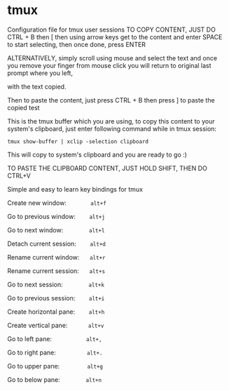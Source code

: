 # tmux
Configuration file for tmux user sessions
TO COPY CONTENT, JUST DO CTRL + B then [ then using arrow keys get to the content and enter SPACE to start selecting, then once done, press ENTER

ALTERNATIVELY, simply scroll using mouse and select the text and once you remove your finger from mouse click you will return to original last prompt where you left,

with the text copied.

Then to paste the content, just press CTRL + B then press ] to paste the copied test

This is the tmux buffer which you are using, to copy this content to your system's clipboard, just enter following command while in tmux session: 
    
    tmux show-buffer | xclip -selection clipboard 
 
 This will copy to system's clipboard and you are ready to go :)
    
TO PASTE THE CLIPBOARD CONTENT, JUST HOLD SHIFT, THEN DO CTRL+V

Simple and easy to learn key bindings for tmux


Create new window: &nbsp;&nbsp;&nbsp;&nbsp;&nbsp;&nbsp;&nbsp;&nbsp;&nbsp;&nbsp;&nbsp;&nbsp;&nbsp;`alt+f`

Go to previous window:&nbsp;&nbsp;&nbsp;&nbsp;&nbsp;&nbsp;&nbsp;&nbsp;`alt+j`

Go to next window:&nbsp;&nbsp;&nbsp;&nbsp;&nbsp;&nbsp;&nbsp;&nbsp;&nbsp;&nbsp;&nbsp;&nbsp;&nbsp;&nbsp;&nbsp;`alt+l`

Detach current session:&nbsp;&nbsp;&nbsp;&nbsp;&nbsp;&nbsp;&nbsp;&nbsp;`alt+d`

Rename current window:&nbsp;&nbsp;&nbsp;&nbsp;&nbsp;&nbsp;`alt+r`

Rename current session:&nbsp;&nbsp;&nbsp;&nbsp;&nbsp;&nbsp;`alt+s`

Go to next session:&nbsp;&nbsp;&nbsp;&nbsp;&nbsp;&nbsp;&nbsp;&nbsp;&nbsp;&nbsp;&nbsp;&nbsp;&nbsp;&nbsp;&nbsp;`alt+k`

Go to previous session:&nbsp;&nbsp;&nbsp;&nbsp;&nbsp;&nbsp;&nbsp;&nbsp;`alt+i`

Create horizontal pane:&nbsp;&nbsp;&nbsp;&nbsp;&nbsp;&nbsp;&nbsp;&nbsp;`alt+h`

Create vertical pane:&nbsp;&nbsp;&nbsp;&nbsp;&nbsp;&nbsp;&nbsp;&nbsp;&nbsp;&nbsp;&nbsp;&nbsp;`alt+v`

Go to left pane:&nbsp;&nbsp;&nbsp;&nbsp;&nbsp;&nbsp;&nbsp;&nbsp;&nbsp;&nbsp;&nbsp;&nbsp;&nbsp;&nbsp;&nbsp;&nbsp;&nbsp;&nbsp;&nbsp;&nbsp;`alt+,`

Go to right pane:&nbsp;&nbsp;&nbsp;&nbsp;&nbsp;&nbsp;&nbsp;&nbsp;&nbsp;&nbsp;&nbsp;&nbsp;&nbsp;&nbsp;&nbsp;&nbsp;&nbsp;&nbsp;`alt+.`

Go to upper pane:&nbsp;&nbsp;&nbsp;&nbsp;&nbsp;&nbsp;&nbsp;&nbsp;&nbsp;&nbsp;&nbsp;&nbsp;&nbsp;&nbsp;&nbsp;&nbsp;`alt+g`

Go to below pane:&nbsp;&nbsp;&nbsp;&nbsp;&nbsp;&nbsp;&nbsp;&nbsp;&nbsp;&nbsp;&nbsp;&nbsp;&nbsp;&nbsp;&nbsp;`alt+n`

